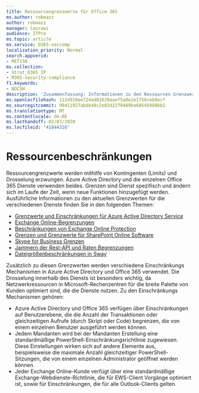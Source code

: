 ```yaml
---
title: Ressourcengrenzwerte für Office 365
ms.author: robmazz
author: robmazz
manager: laurawi
audience: ITPro
ms.topic: article
ms.service: O365-seccomp
localization_priority: Normal
search.appverid:
- MET150
ms.collection:
- Strat_O365_IP
- M365-security-compliance
f1.keywords:
- NOCSH
description: 'Zusammenfassung: Informationen zu den Ressourcen Grenzwerten für die verschiedenen Anwendungen in Office 365.'
ms.openlocfilehash: 112d910ae724ad01629aaef5a8e2e1756ceb8ecf
ms.sourcegitcommit: 99411927abdb40c2e82d2279489ba60545989bb1
ms.translationtype: MT
ms.contentlocale: de-DE
ms.lasthandoff: 02/07/2020
ms.locfileid: "41844316"
---
```

# <a name="resource-limits"></a>Ressourcenbeschränkungen

Ressourcengrenzwerte werden mithilfe von Kontingenten (Limits) und Drosselung erzwungen. Azure Active Directory und die einzelnen Office 365 Dienste verwenden beides. Grenzen sind Dienst spezifisch und ändern sich im Laufe der Zeit, wenn neue Funktionen hinzugefügt werden. Ausführliche Informationen zu den aktuellen Grenzwerten für die verschiedenen Dienste finden Sie in den folgenden Themen:

- [Grenzwerte und Einschränkungen für Azure Active Directory Service](https://msdn.microsoft.com/library/azure/dn764971.aspx)
- [Exchange Online-Begrenzungen](https://technet.microsoft.com/library/exchange-online-limits.aspx)
- [Beschränkungen von Exchange Online Protection](https://technet.microsoft.com/library/exchange-online-protection-limits.aspx)
- [Grenzen und Grenzwerte für SharePoint Online Software](https://support.office.com/article/SharePoint-Online-software-boundaries-and-limits-8F34FF47-B749-408B-ABC0-B605E1F6D498)
- [Skype for Business Grenzen](https://technet.microsoft.com/library/skype-for-business-online-limits.aspx)
- [Jammern der Rest-API und Raten Begrenzungen](https://developer.yammer.com/docs/rest-api-rate-limits)
- [Dateigrößenbeschränkungen in Sway](https://support.office.com/article/File-size-limits-in-Sway-4db21bc6-b42b-499f-9272-66e089db109f)

Zusätzlich zu diesen Grenzwerten werden verschiedene Einschränkungs Mechanismen in Azure Active Directory und Office 365 verwendet. Die Drosselung innerhalb des Diensts ist besonders wichtig, da Netzwerkressourcen in Microsoft-Rechenzentren für die breite Palette von Kunden optimiert sind, die die Dienste nutzen. Zu den Einschränkungs Mechanismen gehören:

- Azure Active Directory und Office 365 verfügen über Einschränkungen auf Benutzerebene, die die Anzahl der Transaktionen oder gleichzeitigen Aufrufe (durch Skript oder Code) begrenzen, die von einem einzelnen Benutzer ausgeführt werden können.
- Jedem Mandanten wird bei der Mandanten Erstellung eine standardmäßige PowerShell-Einschränkungsrichtlinie zugewiesen. Diese Einstellungen wirken sich auf andere Elemente aus, beispielsweise die maximale Anzahl gleichzeitiger PowerShell-Sitzungen, die von einem einzelnen Administrator geöffnet werden können.
- Jeder Exchange Online-Kunde verfügt über eine standardmäßige Exchange-Webdienste-Richtlinie, die für EWS-Client Vorgänge optimiert ist, sowie für Einschränkungen, die für alle Outlook-Clients gelten.
